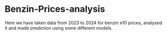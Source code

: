 # Benzin-Prices-analysis
Here we have taken data from 2023 to 2024 for benzin e10 prices, analysed it and made prediction using some different models.
